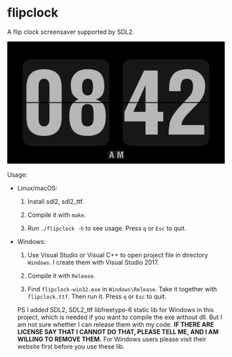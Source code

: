 # flipclock

A flip clock screensaver supported by SDL2.

![flipclock.png](flipclock.png)

Usage:

- Linux/macOS:

	1. Install sdl2, sdl2_ttf.

	2. Compile it with `make`.

	3. Run `./flipclock -h` to see usage. Press `q` or `Esc` to quit.

- Windows:

	1. Use Visual Studio or Visual C++ to open project file in directory `Windows`. I create them with Visual Studio 2017.

	2. Compile it with `Release`.

	3. Find `flipclock-win32.exe` in `Windows\Release`. Take it together with `flipclock.ttf`. Then run it. Press `q` or `Esc` to quit.

	PS I added SDL2, SDL2_ttf libfreetype-6 static lib for Windows in this project, which is needed if you want to compile the exe without dll. But I am not sure whether I can release them with my code.
	**IF THERE ARE LICENSE SAY THAT I CANNOT DO THAT, PLEASE TELL ME, AND I AM WILLING TO REMOVE THEM.**
	For Windows users please visit their website first before you use these lib.
